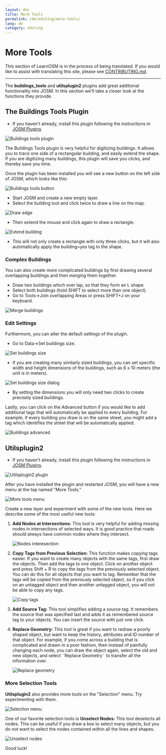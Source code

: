 ```yaml
---
layout: doc
title: More Tools
permalink: /de/editing/more-tools/
lang: de
category: editing
---
```


More Tools
============


This section of LearnOSM is in the process of being translated. If you would like to assist with translating this site, please see [CONTRIBUTING.md](https://github.com/hotosm/learnosm/blob/gh-pages/CONTRIBUTING.md).

---

The **buildings_tools** and **utilsplugin2** plugins add great additional
functionality into JOSM. In this section we'll take a closer look
at the functions they provide.

The Buildings Tools Plugin
--------------------------

-   If you haven't already, install this plugin following the instructions
    in [JOSM Plugins](/en/editing/josm-plugins).

![Buildings tools plugin][]

The Buildings Tools plugin is very helpful for digitizing buildings.
It allows you to trace one side of a rectangular building, and easily
extend the shape. If you are digitizing many buildings, this plugin
will save you clicks, and thereby save you time.

Once the plugin has been installed you will see a new button on the left
side of JOSM, which looks like this:

![Buildings tools button][]

-   Start JOSM and create a new empty layer.
-   Select the building tool and click twice to draw a line on the map.

![Draw edge][]

-   Then extend the mouse and click again to draw a rectangle.

![Extend building][]

-   This will not only create a rectangle with only three clicks, but
    it will also automatically apply the building=yes tag to the shape.

### Complex Buildings

You can also create more complicated buildings by first drawing several
overlapping buildings and then merging them together.

-   Draw two buildings which over lap, so that they form an L shape.
-   Select both buildings (hold SHIFT to select more than one object).
-   Go to Tools->Join overlapping Areas or press SHIFT+J on your keyboard.

![Merge buildings][]

### Edit Settings

Furthermore, you can alter the default settings of the plugin.

-   Go to Data->Set buildings size.

![Set buildings size][]

-   If you are creating many similarly sized buildings, you can set specific
    width and height dimensions of the buildings, such as 6 x 10 meters (the unit
    is in meters).

![Set buildings size dialog][]

-   By setting the dimensions you will only need two clicks to create precisely
    sized buildings.

Lastly, you can click on the Advanced button if you would like to add additional
tags that will automatically be applied to every building. For example,
if every building you draw is on the same street, you might add a tag
which identifies the street that will be automatically applied.

![Buildings advanced][]


Utilsplugin2
-------------

-   If you haven't already, install this plugin following the instructions
    in [JOSM Plugins](/en/editing/josm-plugins).

![Utilsplugin2 plugin][]

After you have installed the plugin and restarted JOSM, you will have
a new menu at the top named "More Tools."

![More tools menu][]

Create a new layer and experiment with some of the new tools. Here we
describe some of the most useful new tools:

1.  **Add Nodes at Intersections:**  This tool is very helpful for adding
    missing nodes in intersections of selected ways.  It is good
    practice that roads should always have common nodes where
    they intersect.

    ![Nodes interesection][]

2.  **Copy Tags from Previous Selection:**  This function makes copying tags
    easier.  If you want to create many objects with the same tags,
    first draw the objects.  Then add the tags to one object.  Click on
    another object and press Shift + R to copy the tags from the
    previously selected object.  You can do this for all objects that
    you want to tag.  Remember that the tags will be copied from the
    previously selected object, so if you click on an untagged object
    and then another untagged object, you will not be able to copy any
    tags.

    ![Copy tags][]

3.  **Add Source Tag:** This tool simplifies adding a source tag.  It
    remembers the source that was specified last and adds it as
    remembered source tag to your objects.   You can insert the source
    with just one click.  

4.  **Replace Geometry:** This tool is great if you want to redraw a poorly
    shaped object, but want to keep the history, attributes and ID
    number of that object.  For example, if you come across a building
    that is complicated and drawn in a poor fashion, then instead of
    painfully changing each node, you can draw the object again,
    select the old and new objects, and select ¨Replace Geometry¨ to
    transfer all the information over.

    ![Replace geometry][]


### More Selection Tools

**Utilsplugin2** also provides more tools on the "Selection" menu.
Try experimenting with them.

![Selection menu][]

One of our favorite selection tools is **Unselect Nodes:** This tool deselects
all nodes. This can be useful if you draw a box to select many objects, but you do not
want to select the nodes contained within all the lines and shapes.

![Unselect nodes][]

Good luck!


[Buildings tools plugin]: /images/en/editing/josm-more-tools/buildings_tools-plugin.png
[Buildings tools button]: /images/en/editing/josm-more-tools/buildings_tools-button.png
[Draw edge]: /images/en/editing/josm-more-tools/draw-edge.png
[Extend building]: /images/en/editing/josm-more-tools/extend-building.png
[Merge buildings]: /images/en/editing/josm-more-tools/merge-buildings.png
[Set buildings size]: /images/en/editing/josm-more-tools/set-buildings-size.png
[Set buildings size dialog]: /images/en/editing/josm-more-tools/set-buildings-size-dialog.png
[Buildings advanced]: /images/en/editing/josm-more-tools/buildings-advanced.png
[Utilsplugin2 plugin]: /images/en/editing/josm-more-tools/utilsplugin2-plugin.png
[More tools menu]: /images/en/editing/josm-more-tools/more-tools-menu.png
[Nodes interesection]: /images/en/editing/josm-more-tools/utilsplugin2-nodes-intersection.png
[Copy tags]: /images/en/editing/josm-more-tools/utilsplugin2-copy-tags.png
[Replace geometry]: /images/en/editing/josm-more-tools/utilsplugin2-replace-geometry.png
[Selection menu]: /images/en/editing/josm-more-tools/selection-menu.png
[Unselect nodes]: /images/en/editing/josm-more-tools/utilsplugin2-unselect-nodes.png


